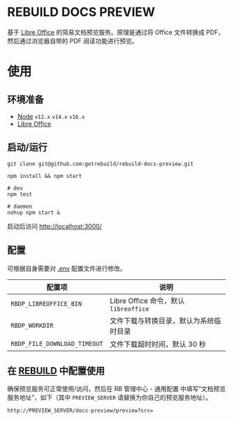 # REBUILD DOCS PREVIEW

基于 [Libre Office](https://www.libreoffice.org/) 的简易文档预览服务。原理是通过将 Office 文件转换成 PDF，然后通过浏览器自带的 PDF 阅读功能进行预览。

# 使用

## 环境准备

- [Node](https://nodejs.org/) `v12.x` `v14.x` `v16.x`
- [Libre Office](https://zh-cn.libreoffice.org/)

## 启动/运行

```
git clone git@github.com:getrebuild/rebuild-docs-preview.git

npm install && npm start

# dev
npm test

# daemon
nohup npm start &
```

启动后访问 [http://localhost:3000/](http://localhost:3000/)

## 配置

可根据自身需要对 [.env](.env) 配置文件进行修改。

| 配置项                       | 说明                                   |
| ---------------------------- | -------------------------------------- |
| `RBDP_LIBREOFFICE_BIN`       | Libre Office 命令，默认 `libreoffice`  |
| `RBDP_WORKDIR`               | 文件下载与转换目录，默认为系统临时目录 |
| `RBDP_FILE_DOWNLOAD_TIMEOUT` | 文件下载超时时间，默认 30 秒           |

## 在 [REBUILD](https://getrebuild.com/) 中配置使用

确保预览服务可正常使用/访问，然后在 RB 管理中心 - 通用配置 中填写“文档预览服务地址”，如下（其中 `PREVIEW_SERVER` 请替换为你自己的预览服务地址）。

```
http://PREVIEW_SERVER/docs-preview/preview?src=
```

